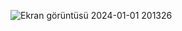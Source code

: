 ![Ekran görüntüsü 2024-01-01 201326](https://github.com/gizemkklu/cv-web-app/assets/109631588/7713be3c-d5e7-4a10-9da6-687d338add8b)
